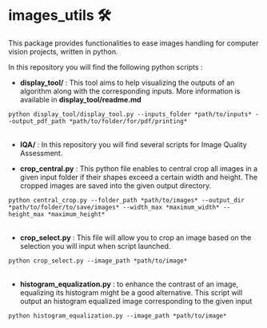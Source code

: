 # images_utils :hammer_and_wrench:

This package provides functionalities to ease images handling for computer vision projects, written in python.  

In this repository you will find the following python scripts : 

- **display_tool/** : This tool aims to help visualizing the outputs of an algorithm along with the corresponding inputs. More information is available in **display_tool/readme.md**

`python display_tool/display_tool.py --inputs_folder *path/to/inputs* --output_pdf_path *path/to/folder/for/pdf/printing*`</br></br>


- **IQA/** : In this repository you will find several scripts for Image Quality Assessment. 

- **crop_central.py** : This python file enables to central crop all images in a given input folder if their shapes exceed a certain width and height. The cropped images are saved into the given output directory. 

`python central_crop.py --folder_path *path/to/images* --output_dir *path/to/folder/to/save/images* --width_max *maximum_width* --height_max *maximum_height*` </br></br>


- **crop_select.py** : This file will allow you to crop an image based on the selection you will input when script launched. 

`python crop_select.py --image_path *path/to/image*` </br></br>


- **histogram_equalization.py** : to enhance the contrast of an image, equalizing its histogram might be a good alternative. This script will output an histogram equalized image corresponding to the given input

`python histogram_equalization.py --image_path *path/to/image*` </br></br>
